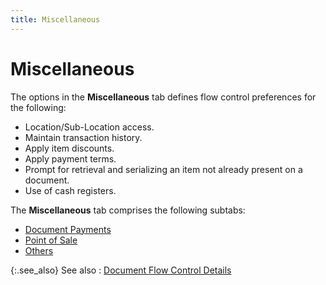 ```yaml
---
title: Miscellaneous
---
```


# Miscellaneous 


The options in the **Miscellaneous**  tab defines flow control preferences for the following:

- Location/Sub-Location  access.
- Maintain transaction  history.
- Apply item discounts.
- Apply payment terms.
- Prompt for retrieval  and serializing an item not already present on a document.
- Use of cash registers.



The **Miscellaneous** tab comprises  the following subtabs:

- [Document  Payments]({{site.bp_baseurl}}/flow-ctrl/ctrl/doc-frm/misc/document_payments_business_process_contents.html)
- [Point  of Sale]({{site.bp_baseurl}}/flow-ctrl/ctrl/doc-frm/misc/miscellaneous_others_others_3_tab_bp.html)
- [Others]({{site.bp_baseurl}}/flow-ctrl/ctrl/doc-frm/misc/other-details/other_tab_main_misc_tab_flow_control_others_contents_bp.html)



{:.see_also}
See also
: [Document  Flow Control Details]({{site.bp_baseurl}}/flow-ctrl/ctrl/doc-frm/the_flow_control_setup_dialog_box_businesss_process_in_everest_content.html)
